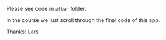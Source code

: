 Please see code in `after` folder.

In the course we just scroll through the final code of this app.

Thanks! Lars
